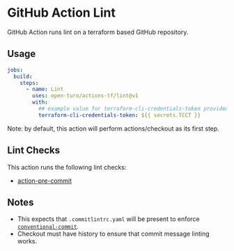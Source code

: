# GitHub Action Lint

GitHub Action runs lint on a terraform based GitHub repository.

## Usage

```yaml
jobs:
  build:
    steps:
      - name: Lint
        uses: open-turo/actions-tf/lint@v1
        with:
          ## example value for terraform-cli-credentials-token provided below
          terraform-cli-credentials-token: ${{ secrets.TCCT }}
```

Note: by default, this action will perform actions/checkout as its first step.

## Lint Checks

This action runs the following lint checks:

- [action-pre-commit](https://github.com/open-turo/action-pre-commit)

## Notes

- This expects that `.commitlintrc.yaml` will be present to enforce [`conventional-commit`](https://github.com/wagoid/commitlint-github-action).
- Checkout must have history to ensure that commit message linting works.
